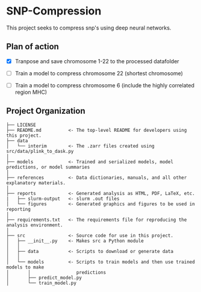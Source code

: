 SNP-Compression
==============================

This project seeks to compress snp's using deep neural networks.


## Plan of action
- [x] Tranpose and save chromosome 1-22 to the processed datafolder
- [ ] Train a model to compress chromosome 22 (shortest chromosome)
- [ ] Train a model to compress chromosome 6 (include the highly correlated region MHC)



Project Organization
------------

    ├── LICENSE
    ├── README.md          <- The top-level README for developers using this project.
    ├── data
    │   └── interim        <- The .zarr files created using src/data/plink_to_dask.py
    │
    ├── models             <- Trained and serialized models, model predictions, or model summaries
    │
    ├── references         <- Data dictionaries, manuals, and all other explanatory materials.
    │
    ├── reports            <- Generated analysis as HTML, PDF, LaTeX, etc.
    |   ├── slurm-output   <- slurm .out files
    │   └── figures        <- Generated graphics and figures to be used in reporting
    │
    ├── requirements.txt   <- The requirements file for reproducing the analysis environment.
    │
    ├── src                <- Source code for use in this project.
    │   ├── __init__.py    <- Makes src a Python module
    │   │
    │   ├── data           <- Scripts to download or generate data
    │   │
    │   └── models         <- Scripts to train models and then use trained models to make
    │       │                 predictions
    │       ├── predict_model.py
    │       └── train_model.py


